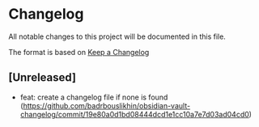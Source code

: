 # Changelog

All notable changes to this project will be documented in this file.

The format is based on [Keep a Changelog](https://keepachangelog.com/en/1.0.0/)

## [Unreleased]
* feat: create a changelog file if none is found (https://github.com/badrbouslikhin/obsidian-vault-changelog/commit/19e80a0d1bd08444dcd1e1cc10a7e7d03ad04cd0)
